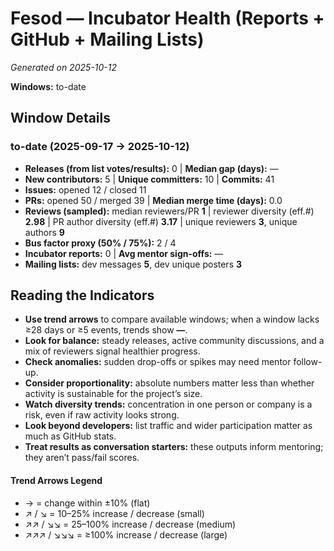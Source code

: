 # Fesod — Incubator Health (Reports + GitHub + Mailing Lists)
_Generated on 2025-10-12_

**Windows:** to-date

## Window Details
### to-date  (2025-09-17 → 2025-10-12)
- **Releases (from list votes/results):** 0  |  **Median gap (days):** —
- **New contributors:** 5  |  **Unique committers:** 10  |  **Commits:** 41
- **Issues:** opened 12 / closed 11
- **PRs:** opened 50 / merged 39  |  **Median merge time (days):** 0.0
- **Reviews (sampled):** median reviewers/PR **1**  |  reviewer diversity (eff.#) **2.98**  |  PR author diversity (eff.#) **3.17**  |  unique reviewers **3**, unique authors **9**
- **Bus factor proxy (50% / 75%):** 2 / 4
- **Incubator reports:** 0  |  **Avg mentor sign-offs:** —
- **Mailing lists:** dev messages **5**, dev unique posters **3**

## Reading the Indicators
- **Use trend arrows** to compare available windows; when a window lacks ≥28 days or ≥5 events, trends show **—**.
- **Look for balance:** steady releases, active community discussions, and a mix of reviewers signal healthier progress.
- **Check anomalies:** sudden drop-offs or spikes may need mentor follow-up.
- **Consider proportionality:** absolute numbers matter less than whether activity is sustainable for the project’s size.
- **Watch diversity trends:** concentration in one person or company is a risk, even if raw activity looks strong.
- **Look beyond developers:** list traffic and wider participation matter as much as GitHub stats.
- **Treat results as conversation starters:** these outputs inform mentoring; they aren’t pass/fail scores.

#### Trend Arrows Legend
- →  = change within ±10% (flat)
- ↗ / ↘ = 10–25% increase / decrease (small)
- ↗↗ / ↘↘ = 25–100% increase / decrease (medium)
- ↗↗↗ / ↘↘↘ = ≥100% increase / decrease (large)
